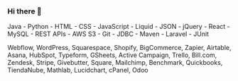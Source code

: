### Hi there 👋

Java - Python - HTML - CSS - JavaScript - Liquid - JSON - jQuery - React - MySQL - REST APIs - AWS S3 - Git - JDBC - Maven - Laravel - JUnit

Webflow, WordPress, Squarespace, Shopify, BigCommerce, Zapier, Airtable, Asana, HubSpot, Typeform, GSheets, Active Campaign, Trello, Bill.com, Zendesk, Stripe, Givebutter, Square, Mailchimp, Benchmark, Quickbooks, TiendaNube, Mathlab, Lucidchart, cPanel, Odoo

